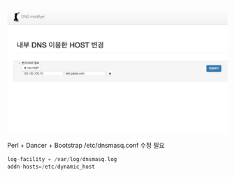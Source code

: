 

![image](dnsmasq.jpg?raw=true)



Perl + Dancer + Bootstrap
/etc/dnsmasq.conf 수정 필요
```c
log-facility = /var/log/dnsmasq.log
addn-hosts=/etc/dynamic_host
```
